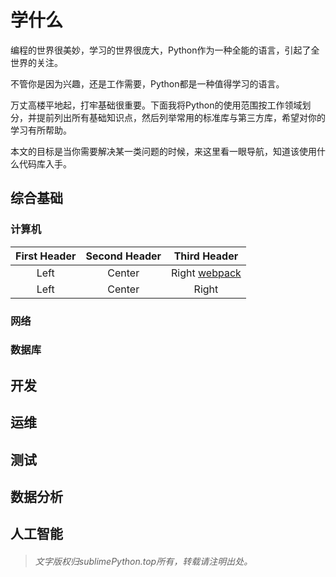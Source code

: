 # 学什么

编程的世界很美妙，学习的世界很庞大，Python作为一种全能的语言，引起了全世界的关注。

不管你是因为兴趣，还是工作需要，Python都是一种值得学习的语言。

万丈高楼平地起，打牢基础很重要。下面我将Python的使用范围按工作领域划分，并提前列出所有基础知识点，然后列举常用的标准库与第三方库，希望对你的学习有所帮助。

本文的目标是当你需要解决某一类问题的时候，来这里看一眼导航，知道该使用什么代码库入手。

## 综合基础

### 计算机

First Header | Second Header | Third Header
:-----------: | :-----------: | :-----------:
Left         | Center        | Right [webpack](http://webpack.js.org/)
Left         | Center        | Right

### 网络

### 数据库

## 开发

## 运维

## 测试

## 数据分析

## 人工智能



> ###### 文字版权归sublimePython.top所有，转载请注明出处。